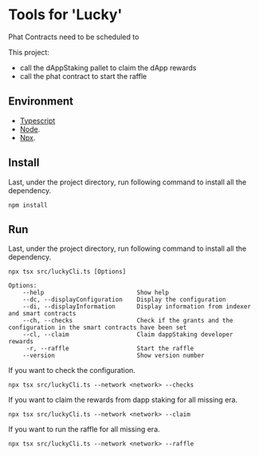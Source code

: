# Tools for 'Lucky'

Phat Contracts need to be scheduled to 

This project: 
- call the dAppStaking pallet to claim the dApp rewards
- call the phat contract to start the raffle


## Environment

- [Typescript](https://www.typescriptlang.org/)
- [Node](https://nodejs.org/en/).
- [Npx](https://www.npmjs.com/package/npx/).

## Install 

Last, under the project directory, run following command to install all the dependency.

```
npm install
```

## Run

Last, under the project directory, run following command to install all the dependency.

```
npx tsx src/luckyCli.ts [Options]
```

```
Options:
    --help                          Show help
    --dc, --displayConfiguration    Display the configuration
    --di, --displayInformation      Display information from indexer and smart contracts
    --ch, --checks                  Check if the grants and the configuration in the smart contracts have been set
    --cl, --claim                   Claim dappStaking developer rewards
     -r, --raffle                   Start the raffle
    --version                       Show version number                       
```

If you want to check the configuration.

```
npx tsx src/luckyCli.ts --network <network> --checks 
```

If you want to claim the rewards from dapp staking for all missing era.

```
npx tsx src/luckyCli.ts --network <network> --claim 
```

If you want to run the raffle for all missing era.

```
npx tsx src/luckyCli.ts --network <network> --raffle 
```

